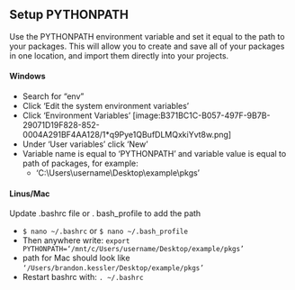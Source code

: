 
## Setup PYTHONPATH
Use the PYTHONPATH environment variable and set it equal to the path to your packages. This will allow you to create and save all of your packages in one location, and import them directly into your projects.

#### Windows
* Search for “env”
* Click ‘Edit the system environment variables’
* Click ‘Environment Variables’
[image:B371BC1C-B057-497F-9B7B-29071D19F828-852-0004A291BF4AA128/1*q9Pye1QBufDLMQxkiYvt8w.png]
* Under ‘User variables’ click ‘New’
* Variable name is equal to ‘PYTHONPATH’ and variable value is equal to path of packages, for example:
	* ‘C:\Users\username\Desktop\example\pkgs’

#### Linus/Mac
Update .bashrc file or . bash_profile to add the path
* `$ nano ~/.bashrc` or `$ nano ~/.bash_profile`
* Then anywhere write: `export PYTHONPATH=‘/mnt/c/Users/username/Desktop/example/pkgs’`
* path for Mac should look like `‘/Users/brandon.kessler/Desktop/example/pkgs’`
* Restart bashrc with: `. ~/.bashrc`
